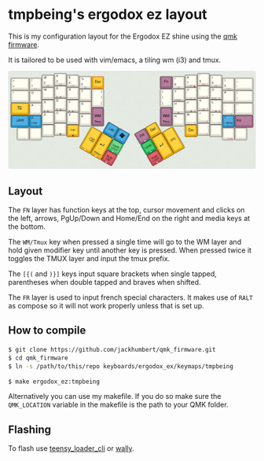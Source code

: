 # tmpbeing's ergodox ez layout

This is my configuration layout for the Ergodox EZ shine using the [qmk firmware](https://github.com/qmk/qmk_firmware).

It is tailored to be used with vim/emacs, a tiling wm (i3) and tmux.

![Layout](base-layout.jpg)

## Layout

The `FN` layer has function keys at the top, cursor movement and clicks on the
left, arrows, PgUp/Down and Home/End on the right and media keys at the bottom.

The `WM/Tmux` key when pressed a single time will go to the WM layer and hold
given modifier key until another key is pressed. When pressed twice it toggles
the TMUX layer and input the tmux prefix.

The `[{(` and `)}]` keys input square brackets when single tapped, parentheses when double
tapped and braves when shifted.

The `FR` layer is used to input french special characters. It makes use of
`RALT` as compose so it will not work properly unless that is set up.

## How to compile

```sh
$ git clone https://github.com/jackhumbert/qmk_firmware.git
$ cd qmk_firmware
$ ln -s /path/to/this/repo keyboards/ergodox_ex/keymaps/tmpbeing
```

```sh
$ make ergodox_ez:tmpbeing
```

Alternatively you can use my makefile. If you do so make sure the `QMK_LOCATION`
variable in the makefile is the path to your QMK folder.

## Flashing

To flash use [teensy_loader_cli](https://www.pjrc.com/teensy/loader_cli.html) or [wally](https://ergodox-ez.com/pages/wally).
